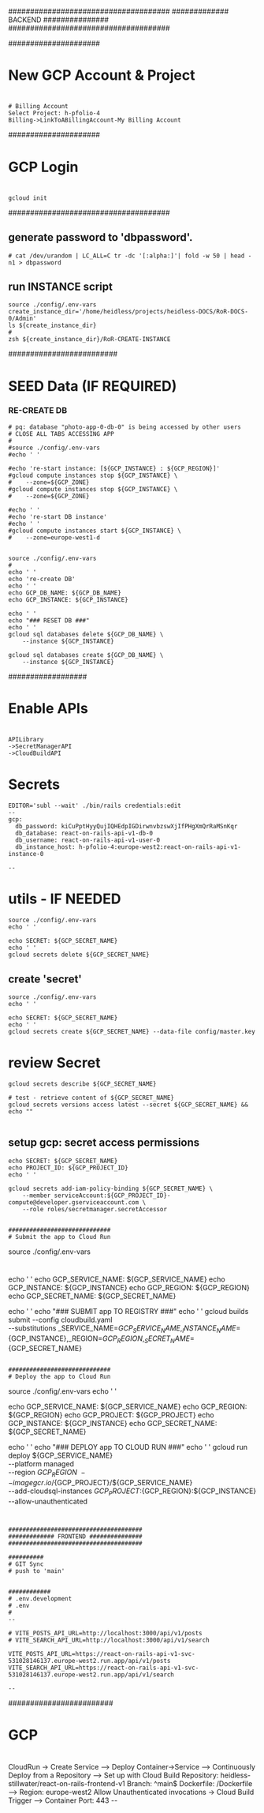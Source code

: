 

#####################################
############# BACKEND ###############
#####################################

#####################
# New GCP Account & Project
#
```
# Billing Account
Select Project: h-pfolio-4
Billing->LinkToABillingAccount-My Billing Account

```


#####################
# GCP Login
#
```
gcloud init

```

#####################################
## generate password to 'dbpassword'.
```
# cat /dev/urandom | LC_ALL=C tr -dc '[:alpha:]'| fold -w 50 | head -n1 > dbpassword

```

## run INSTANCE script
```
source ./config/.env-vars
create_instance_dir='/home/heidless/projects/heidless-DOCS/RoR-DOCS-0/Admin'
ls ${create_instance_dir}
#
zsh ${create_instance_dir}/RoR-CREATE-INSTANCE

```

#########################
# SEED Data (IF REQUIRED)

### RE-CREATE DB
```
# pq: database "photo-app-0-db-0" is being accessed by other users
# CLOSE ALL TABS ACCESSING APP
#
#source ./config/.env-vars
#echo ' '

#echo 're-start instance: [${GCP_INSTANCE} : ${GCP_REGION}]'
#gcloud compute instances stop ${GCP_INSTANCE} \
#    --zone=${GCP_ZONE}
#gcloud compute instances stop ${GCP_INSTANCE} \
#    --zone=${GCP_ZONE}

#echo ' '
#echo 're-start DB instance'
#echo ' '
#gcloud compute instances start ${GCP_INSTANCE} \
#    --zone=europe-west1-d


source ./config/.env-vars
#
echo ' '
echo 're-create DB'
echo ' '
echo GCP_DB_NAME: ${GCP_DB_NAME}
echo GCP_INSTANCE: ${GCP_INSTANCE}

echo ' '
echo "### RESET DB ###"
echo ' '
gcloud sql databases delete ${GCP_DB_NAME} \
    --instance ${GCP_INSTANCE}

gcloud sql databases create ${GCP_DB_NAME} \
    --instance ${GCP_INSTANCE}

```

##################
# Enable APIs
#
```
APILibrary
->SecretManagerAPI
->CloudBuildAPI

```


# Secrets
```
EDITOR='subl --wait' ./bin/rails credentials:edit
--
gcp:
  db_password: kiCuPptHyyQujIQHEdpIGDirwnvbzswXjIfPHgXmQrRaMSnKqr
  db_database: react-on-rails-api-v1-db-0
  db_username: react-on-rails-api-v1-user-0
  db_instance_host: h-pfolio-4:europe-west2:react-on-rails-api-v1-instance-0

--
```

# utils - IF NEEDED
```
source ./config/.env-vars 
echo ' '

echo SECRET: ${GCP_SECRET_NAME}
echo ' '
gcloud secrets delete ${GCP_SECRET_NAME}

```

## create 'secret'
```
source ./config/.env-vars
echo ' '

echo SECRET: ${GCP_SECRET_NAME}
echo ' '
gcloud secrets create ${GCP_SECRET_NAME} --data-file config/master.key

```

# review Secret
```
gcloud secrets describe ${GCP_SECRET_NAME}

# test - retrieve content of ${GCP_SECRET_NAME}
gcloud secrets versions access latest --secret ${GCP_SECRET_NAME} && echo ""


```

## setup gcp: secret access permissions
```
echo SECRET: ${GCP_SECRET_NAME}
echo PROJECT_ID: ${GCP_PROJECT_ID}
echo ' '

gcloud secrets add-iam-policy-binding ${GCP_SECRET_NAME} \
    --member serviceAccount:${GCP_PROJECT_ID}-compute@developer.gserviceaccount.com \
    --role roles/secretmanager.secretAccessor


#############################
# Submit the app to Cloud Run
```
source ./config/.env-vars
#
echo ' '
echo GCP_SERVICE_NAME: ${GCP_SERVICE_NAME}
echo GCP_INSTANCE: ${GCP_INSTANCE}
echo GCP_REGION: ${GCP_REGION}
echo GCP_SECRET_NAME: ${GCP_SECRET_NAME}

echo ' '
echo "### SUBMIT app TO REGISTRY ###"
echo ' '
gcloud builds submit --config cloudbuild.yaml \
    --substitutions _SERVICE_NAME=${GCP_SERVICE_NAME},_INSTANCE_NAME=${GCP_INSTANCE},_REGION=${GCP_REGION},_SECRET_NAME=${GCP_SECRET_NAME} 

```

#############################
# Deploy the app to Cloud Run
```
source ./config/.env-vars
echo ' '

echo GCP_SERVICE_NAME: ${GCP_SERVICE_NAME}
echo GCP_REGION: ${GCP_REGION}
echo GCP_PROJECT: ${GCP_PROJECT}
echo GCP_INSTANCE: ${GCP_INSTANCE}
echo GCP_SECRET_NAME: ${GCP_SECRET_NAME}

echo ' '
echo "### DEPLOY app TO CLOUD RUN ###"
echo ' '
gcloud run deploy ${GCP_SERVICE_NAME} \
     --platform managed \
     --region ${GCP_REGION} \
     --image gcr.io/${GCP_PROJECT}/${GCP_SERVICE_NAME} \
     --add-cloudsql-instances ${GCP_PROJECT}:${GCP_REGION}:${GCP_INSTANCE} \
     --allow-unauthenticated

``` 


######################################
############# FRONTEND ###############
######################################

##########
# GIT Sync
# push to 'main'


############
# .env.development
# .env
#
--

# VITE_POSTS_API_URL=http://localhost:3000/api/v1/posts
# VITE_SEARCH_API_URL=http://localhost:3000/api/v1/search

VITE_POSTS_API_URL=https://react-on-rails-api-v1-svc-531028146137.europe-west2.run.app/api/v1/posts
VITE_SEARCH_API_URL=https://react-on-rails-api-v1-svc-531028146137.europe-west2.run.app/api/v1/search

--
```

########################
# GCP
#
CloudRun
-> Create Service
  --> Deploy Container->Service
    --> Continuously Deploy from a Repository
      --> Set up with Cloud Build
        Repository:
        heidless-stillwater/react-on-rails-frontend-v1
        Branch:
        ^main$
        Dockerfile:
        /Dockerfile
        <SAVE>
      -->
        Region:
        europe-west2
        Allow Unauthenticated invocations
      -> Cloud Build Trigger
        --> Container Port: 443
      -- 
      <CREATE>

```
